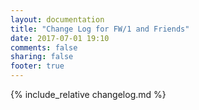 ```yaml
---
layout: documentation
title: "Change Log for FW/1 and Friends"
date: 2017-07-01 19:10
comments: false
sharing: false
footer: true
---
```

{% include_relative changelog.md %}